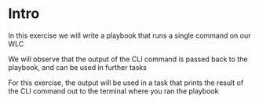 # Intro

In this exercise we will write a playbook that runs a single command on our WLC

We will observe that the output of the CLI command is passed back to the playbook, and can be used in further tasks

For this exercise, the output will be used in a task that prints the result of the CLI command out to the terminal where you ran the playbook
